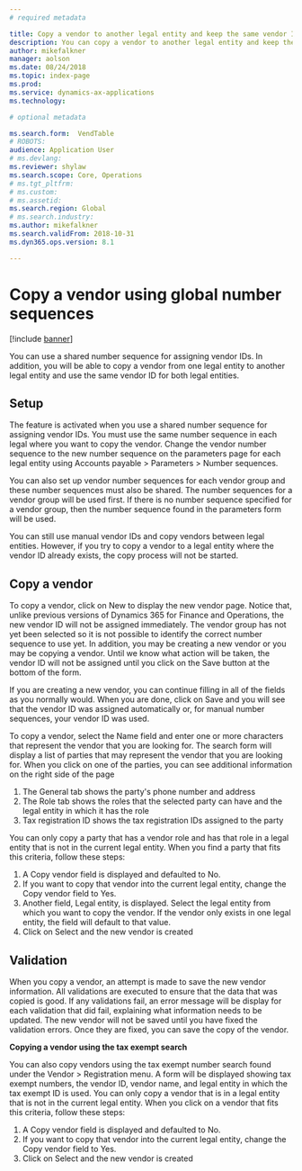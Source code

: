 ```yaml
---
# required metadata

title: Copy a vendor to another legal entity and keep the same vendor ID using shared number sequences
description: You can copy a vendor to another legal entity and keep the same vendor ID when a shared number sequence is used
author: mikefalkner
manager: aolson
ms.date: 08/24/2018
ms.topic: index-page
ms.prod: 
ms.service: dynamics-ax-applications
ms.technology: 

# optional metadata

ms.search.form:  VendTable
# ROBOTS: 
audience: Application User
# ms.devlang: 
ms.reviewer: shylaw
ms.search.scope: Core, Operations
# ms.tgt_pltfrm: 
# ms.custom: 
# ms.assetid: 
ms.search.region: Global
# ms.search.industry: 
ms.author: mikefalkner
ms.search.validFrom: 2018-10-31
ms.dyn365.ops.version: 8.1

---
```


# Copy a vendor using global number sequences

[!include [banner](../includes/banner.md)]

You can use a shared number sequence for assigning vendor IDs. In addition, you will be able to copy
a vendor from one legal entity to another legal entity and use the same vendor ID for both legal entities.  

## Setup

The feature is activated when you use a shared number sequence for assigning vendor IDs. You must use the same number sequence in each legal where you want to copy the vendor.  Change the vendor number sequence to the new number sequence on the parameters page for each legal entity using Accounts payable > Parameters > Number sequences.

You can also set up vendor number sequences for each vendor group and these number sequences must also be shared. The number sequences for a vendor group will be used first. If there is no number sequence specified for a vendor group, then the number sequence found in the parameters form will be used.

You can still use manual vendor IDs and copy vendors between legal entities. However, if you try to copy a vendor to a legal entity where the vendor ID already exists, the copy process will not be started.

## Copy a vendor

To copy a vendor, click on New to display the new vendor page. Notice that, unlike previous versions of Dynamics 365 for Finance and Operations, the new vendor ID will not be assigned immediately. The vendor group has not yet been selected so it is not possible to identify the correct number sequence to use yet. In addition, you may be creating a new vendor or you may be copying a vendor. Until we know what action will be taken, the vendor ID will not be assigned until you click on the Save button at the bottom of the form. 

If you are creating a new vendor, you can continue filling in all of the fields as you normally would. When you are done, click on Save and you will see that the vendor ID was assigned automatically or, for manual number sequences, your vendor ID was used.

To copy a vendor, select the Name field and enter one or more characters that represent the vendor that you are looking for. The search form will display a list of parties that may represent the vendor that you are looking for. When you click on one of the parties, you can see additional information on the right side of the page
1) The General tab shows the party's phone number and address
2) The Role tab shows the roles that the selected party can have and the legal entity in which it has the role
3) Tax registration ID shows the tax registration IDs assigned to the party

You can only copy a party that has a vendor role and has that role in a legal entity that is not in the current legal entity. When you find a party that fits this criteria, follow these steps:
1) A Copy vendor field is displayed and defaulted to No. 
2) If you want to copy that vendor into the current legal entity, change the Copy vendor field to Yes. 
3) Another field, Legal entity, is displayed. Select the legal entity from which you want to copy the vendor. If the vendor only exists in one legal entity, the field will default to that value.
4) Click on Select and the new vendor is created

## Validation

When you copy a vendor, an attempt is made to save the new vendor information. All validations are executed to ensure that the data that was copied is good. If any validations fail, an error message will be display for each validation that did fail, explaining what information needs to be updated. The new vendor will not be saved until you have fixed the validation errors. Once they are fixed, you can save the copy of the vendor.

**Copying a vendor using the tax exempt search**

You can also copy vendors using the tax exempt number search found under the Vendor > Registration menu. A form will be displayed showing tax exempt numbers, the vendor ID, vendor name, and legal entity in which the tax exempt ID is used. You can only copy a vendor that is in a legal entity that is not in the current legal entity. When you click on a vendor that fits this criteria, follow these steps:
1) A Copy vendor field is displayed and defaulted to No. 
2) If you want to copy that vendor into the current legal entity, change the Copy vendor field to Yes. 
3) Click on Select and the new vendor is created
